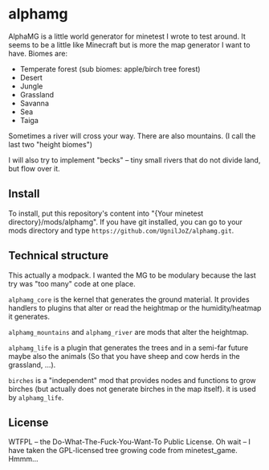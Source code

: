 # alphamg
AlphaMG is a little world generator for minetest I wrote to test around.
It seems to be a little like Minecraft but is more the map generator I want to have.
Biomes are:
* Temperate forest (sub biomes: apple/birch tree forest)
* Desert
* Jungle
* Grassland
* Savanna
* Sea
* Taiga

Sometimes a river will cross your way. There are also mountains.
(I call the last two "height biomes")

I will also try to implement "becks" – tiny small rivers that do not divide land, but flow over it.

## Install
To install, put this repository's content into "{Your minetest directory}/mods/alphamg".
If you have git installed, you can go to your mods directory and type `https://github.com/UgnilJoZ/alphamg.git`.

## Technical structure
This actually a modpack. I wanted the MG to be modulary because the last try was "too many" code at one place.

`alphamg_core` is the kernel that generates the ground material. It provides handlers to plugins that alter or read the heightmap or the humidity/heatmap it generates.

`alphamg_mountains` and `alphamg_river` are mods that alter the heightmap.

`alphamg_life` is a plugin that generates the trees and in a semi-far future maybe also the animals (So that you have sheep and cow herds in the grassland, …).

`birches` is a "independent" mod that provides nodes and functions to grow birches (but actually does not generate birches in the map itself). it is used by `alphamg_life`.

## License
WTFPL – the Do-What-The-Fuck-You-Want-To Public License.
Oh wait – I have taken the GPL-licensed tree growing code from minetest_game. Hmmm...

